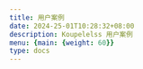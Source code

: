 ```yaml
---
title: 用户案例
date: 2024-25-01T10:28:32+08:00
description: Koupelelss 用户案例
menu: {main: {weight: 60}}
type: docs
---
```

